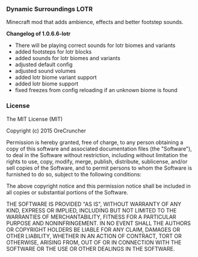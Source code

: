 ### Dynamic Surroundings LOTR
Minecraft mod that adds ambience, effects and better footstep sounds.

**Changelog of 1.0.6.6-lotr**
- There will be playing correct sounds for lotr biomes and variants
- added footsteps for lotr blocks
- added sounds for lotr biomes and variants
- adjusted default config
- adjusted sound volumes
- added lotr biome variant support
- added lotr biome support
- fixed freezes from config reloading if an unknown biome is found

### License
The MIT License (MIT)

Copyright (c) 2015 OreCruncher

Permission is hereby granted, free of charge, to any person obtaining a copy
of this software and associated documentation files (the "Software"), to deal
in the Software without restriction, including without limitation the rights
to use, copy, modify, merge, publish, distribute, sublicense, and/or sell
copies of the Software, and to permit persons to whom the Software is
furnished to do so, subject to the following conditions:

The above copyright notice and this permission notice shall be included in
all copies or substantial portions of the Software.

THE SOFTWARE IS PROVIDED "AS IS", WITHOUT WARRANTY OF ANY KIND, EXPRESS OR
IMPLIED, INCLUDING BUT NOT LIMITED TO THE WARRANTIES OF MERCHANTABILITY,
FITNESS FOR A PARTICULAR PURPOSE AND NONINFRINGEMENT. IN NO EVENT SHALL THE
AUTHORS OR COPYRIGHT HOLDERS BE LIABLE FOR ANY CLAIM, DAMAGES OR OTHER
LIABILITY, WHETHER IN AN ACTION OF CONTRACT, TORT OR OTHERWISE, ARISING FROM,
OUT OF OR IN CONNECTION WITH THE SOFTWARE OR THE USE OR OTHER DEALINGS IN
THE SOFTWARE.

